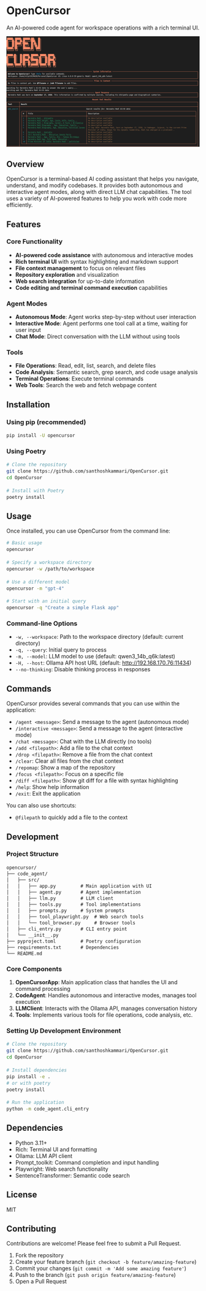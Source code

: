 # OpenCursor

An AI-powered code agent for workspace operations with a rich terminal UI.

![UI](code_agent/images/image.png)

## Overview

OpenCursor is a terminal-based AI coding assistant that helps you navigate, understand, and modify codebases. It provides both autonomous and interactive agent modes, along with direct LLM chat capabilities. The tool uses a variety of AI-powered features to help you work with code more efficiently.

## Features

### Core Functionality
- **AI-powered code assistance** with autonomous and interactive modes
- **Rich terminal UI** with syntax highlighting and markdown support
- **File context management** to focus on relevant files
- **Repository exploration** and visualization
- **Web search integration** for up-to-date information
- **Code editing and terminal command execution** capabilities

### Agent Modes
- **Autonomous Mode**: Agent works step-by-step without user interaction
- **Interactive Mode**: Agent performs one tool call at a time, waiting for user input
- **Chat Mode**: Direct conversation with the LLM without using tools

### Tools
- **File Operations**: Read, edit, list, search, and delete files
- **Code Analysis**: Semantic search, grep search, and code usage analysis
- **Terminal Operations**: Execute terminal commands
- **Web Tools**: Search the web and fetch webpage content

## Installation

### Using pip (recommended)

```bash
pip install -U opencursor
```

### Using Poetry

```bash
# Clone the repository
git clone https://github.com/santhoshkammari/OpenCursor.git
cd OpenCursor

# Install with Poetry
poetry install
```

## Usage

Once installed, you can use OpenCursor from the command line:

```bash
# Basic usage
opencursor

# Specify a workspace directory
opencursor -w /path/to/workspace

# Use a different model
opencursor -m "gpt-4"

# Start with an initial query
opencursor -q "Create a simple Flask app"
```

### Command-line Options

- `-w, --workspace`: Path to the workspace directory (default: current directory)
- `-q, --query`: Initial query to process
- `-m, --model`: LLM model to use (default: qwen3_14b_q6k:latest)
- `-H, --host`: Ollama API host URL (default: http://192.168.170.76:11434)
- `--no-thinking`: Disable thinking process in responses

## Commands

OpenCursor provides several commands that you can use within the application:

- `/agent <message>`: Send a message to the agent (autonomous mode)
- `/interactive <message>`: Send a message to the agent (interactive mode)
- `/chat <message>`: Chat with the LLM directly (no tools)
- `/add <filepath>`: Add a file to the chat context
- `/drop <filepath>`: Remove a file from the chat context
- `/clear`: Clear all files from the chat context
- `/repomap`: Show a map of the repository
- `/focus <filepath>`: Focus on a specific file
- `/diff <filepath>`: Show git diff for a file with syntax highlighting
- `/help`: Show help information
- `/exit`: Exit the application

You can also use shortcuts:
- `@filepath` to quickly add a file to the context


## Development

### Project Structure

```
opencursor/
├── code_agent/
│   ├── src/
│   │   ├── app.py         # Main application with UI
│   │   ├── agent.py       # Agent implementation
│   │   ├── llm.py         # LLM client
│   │   ├── tools.py       # Tool implementations
│   │   ├── prompts.py     # System prompts
│   │   ├── tool_playwright.py  # Web search tools
│   │   └── tool_browser.py     # Browser tools
│   ├── cli_entry.py       # CLI entry point
│   └── __init__.py
├── pyproject.toml         # Poetry configuration
├── requirements.txt       # Dependencies
└── README.md
```

### Core Components

1. **OpenCursorApp**: Main application class that handles the UI and command processing
2. **CodeAgent**: Handles autonomous and interactive modes, manages tool execution
3. **LLMClient**: Interacts with the Ollama API, manages conversation history
4. **Tools**: Implements various tools for file operations, code analysis, etc.

### Setting Up Development Environment

```bash
# Clone the repository
git clone https://github.com/santhoshkammari/OpenCursor.git
cd OpenCursor

# Install dependencies
pip install -e .
# or with poetry
poetry install

# Run the application
python -m code_agent.cli_entry
```

## Dependencies

- Python 3.11+
- Rich: Terminal UI and formatting
- Ollama: LLM API client
- Prompt_toolkit: Command completion and input handling
- Playwright: Web search functionality
- SentenceTransformer: Semantic code search

## License

MIT

## Contributing

Contributions are welcome! Please feel free to submit a Pull Request.

1. Fork the repository
2. Create your feature branch (`git checkout -b feature/amazing-feature`)
3. Commit your changes (`git commit -m 'Add some amazing feature'`)
4. Push to the branch (`git push origin feature/amazing-feature`)
5. Open a Pull Request